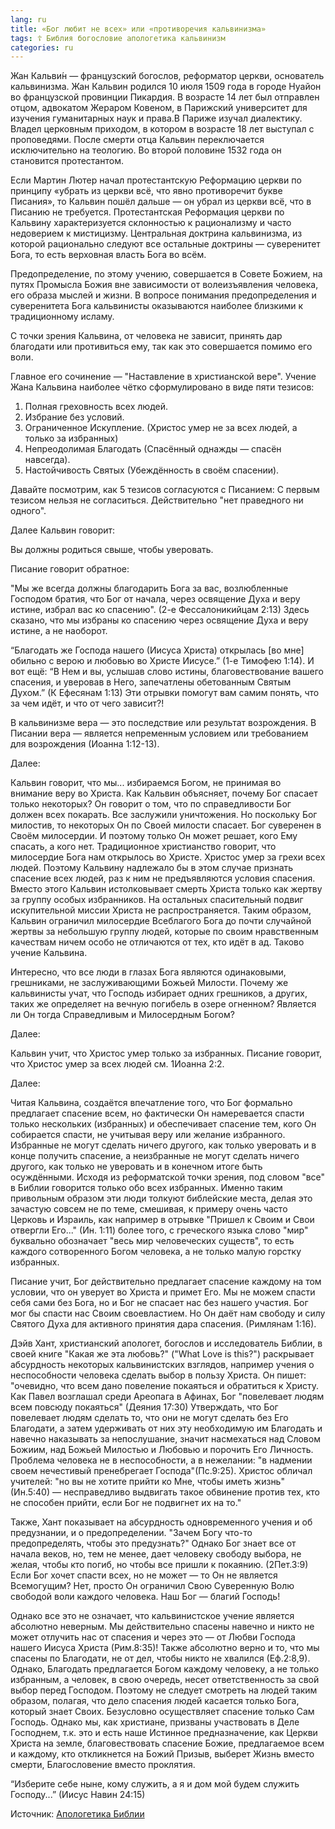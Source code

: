 ```yaml
---
lang: ru
title: «Бог любит не всех» или «противоречия кальвинизма»
tags: ☦ Библия богословие апологетика кальвинизм
categories: ru
---
```


Жан Кальви́н — французский богослов, реформатор церкви, основатель кальвинизма. Жан Кальвин родился 10 июля 1509 года в городе Нуайон во французской провинции Пикардия. В возрасте 14 лет был отправлен отцом, адвокатом Жераром Ковеном, в Парижский университет для изучения гуманитарных наук и права.В Париже изучал диалектику. Владел церковным приходом, в котором в возрасте 18 лет выступал с проповедями. После смерти отца Кальвин переключается исключительно на теологию. Во второй половине 1532 года он становится протестантом.

Если Мартин Лютер начал протестантскую Реформацию церкви по принципу «убрать из церкви всё, что явно противоречит букве Писания», то Кальвин пошёл дальше — он убрал из церкви всё, что в Писанию не требуется. Протестантская Реформация церкви по Кальвину характеризуется склонностью к рационализму и часто недоверием к мистицизму. Центральная доктрина кальвинизма, из которой рационально следуют все остальные доктрины — суверенитет Бога, то есть верховная власть Бога во всём.

Предопределение, по этому учению, совершается в Совете Божием, на путях Промысла Божия вне зависимости от волеизъявления человека, его образа мыслей и жизни. В вопросе понимания предопределения и суверенитета Бога кальвинисты оказываются наиболее близкими к традиционному исламу.

С точки зрения Кальвина, от человека не зависит, принять дар благодати или противиться ему, так как это совершается помимо его воли.

Главное его сочинение — "Наставление в христианской вере". Учение Жана Кальвина наиболее чётко сформулировано в виде пяти тезисов:

1. Полная греховность всех людей.
2. Избрание без условий.
3. Ограниченное Искупление. (Христос умер не за всех людей, а только за избранных)
4. Непреодолимая Благодать (Спасённый однажды — спасён навсегда).
5. Настойчивость Святых (Убеждённость в своём спасении).

Давайте посмотрим, как 5 тезисов согласуются с Писанием:
С первым тезисом нельзя не согласиться. Действительно "нет праведного ни одного".

Далее Кальвин говорит:

Вы должны родиться свыше, чтобы уверовать.

Писание говорит обратное:

"Мы же всегда должны благодарить Бога за вас, возлюбленные Господом братия, что Бог от начала, через освящение Духа и веру истине, избрал вас ко спасению". (2-е Фессалоникийцам 2:13) Здесь сказано, что мы избраны ко спасению через освящение Духа и веру истине, а не наоборот.

“Благодать же Господа нашего (Иисуса Христа) открылась [во мне] обильно с верою и любовью во Христе Иисусе.” (1-е Тимофею 1:14).
И вот ещё: “В Нем и вы, услышав слово истины, благовествование вашего спасения, и уверовав в Него, запечатлены обетованным Святым Духом.” (К Ефесянам 1:13) Эти отрывки помогут вам самим понять, что за чем идёт, и что от чего зависит?!

В кальвинизме вера — это последствие или результат возрождения.
В Писании вера — является непременным условием или требованием для возрождения (Иоанна 1:12-13).

Далее:

Кальвин говорит, что мы...
избираемся Богом, не принимая во внимание веру во Христа. Как Кальвин объясняет, почему Бог спасает только некоторых? Он говорит о том, что по справедливости Бог должен всех покарать. Все заслужили уничтожения. Но поскольку Бог милостив, то некоторых Он по Своей милости спасает. Бог суверенен в Своём милосердии. И поэтому только Он может решает, кого Ему спасать, а кого нет. Традиционное христианство говорит, что милосердие Бога нам открылось во Христе. Христос умер за грехи всех людей. Поэтому Кальвину надлежало бы в этом случае признать спасение всех людей, раз к ним не предъявляются условия спасения. Вместо этого Кальвин истолковывает смерть Христа только как жертву за группу особых избранников. На остальных спасительный подвиг искупительной миссии Христа не распространяется. Таким образом, Кальвин ограничил милосердие Всеблагого Бога до почти случайной жертвы за небольшую группу людей, которые по своим нравственным качествам ничем особо не отличаются от тех, кто идёт в ад. Таково учение Кальвина.

Интересно, что все люди в глазах Бога являются одинаковыми, грешниками, не заслуживающими Божьей Милости. Почему же кальвинисты учат, что Господь избирает одних грешников, а других, таких же определяет на вечную погибель в озере огненном? Является ли Он тогда Справедливым и Милосердным Богом?

Далее:

Кальвин учит, что Христос умер только за избранных.
Писание говорит, что Христос умер за всех людей см. 1Иоанна 2:2.

Далее:

Читая Кальвина, создаётся впечатление того, что Бог формально предлагает спасение всем, но фактически Он намеревается спасти только нескольких (избранных) и обеспечивает спасение тем, кого Он собирается спасти, не учитывая веру или желание избранного. Избранные не могут сделать ничего другого, как только уверовать и в конце получить спасение, а неизбранные не могут сделать ничего другого, как только не уверовать и в конечном итоге быть осуждёнными. Исходя из реформатской точки зрения, под словом "все" в Библии говорится только обо всех избранных. Именно таким привольным образом эти люди толкуют библейские места, делая это зачастую совсем не по теме, смешивая, к примеру очень часто Церковь и Израиль, как например в отрывке "Пришел к Своим и Свои отвергли Его..." (Ин. 1:11) более того, с греческого языка слово "мир" буквально обозначает "весь мир человеческих существ", то есть каждого сотворенного Богом человека, а не только малую горстку избранных.

Писание учит, Бог действительно предлагает спасение каждому на том условии, что он уверует во Христа и примет Его. Мы не можем спасти себя сами без Бога, но и Бог не спасает нас без нашего участия. Бог мог бы спасти нас Своим своевластием. Но Он даёт нам свободу и силу Святого Духа для активного принятия дара спасения.
(Римлянам 1:16).

Дэйв Хант, христианский апологет, богослов и исследователь Библии, в своей книге "Какая же эта любовь?" ("What Love is this?") раскрывает абсурдность некоторых кальвинистских взглядов, например учения о неспособности человека сделать выбор в пользу Христа. Он пишет: "очевидно, что всем дано повеление покаяться и обратиться к Христу. Как Павел возглашал среди Ареопага в Афинах, Бог "повелевает людям всем повсюду покаяться" (Деяния 17:30) Утверждать, что Бог повелевает людям сделать то, что они не могут сделать без Его Благодати, а затем удерживать от них эту необходимую им Благодать и навечно наказывать за непослушание, значит насмехаться над Словом Божиим, над Божьей Милостью и Любовью и порочить Его Личность. Проблема человека не в неспособности, а в нежелании: "в надмении своем нечестивый пренебрегает Господа"(Пс.9:25). Христос обличал учителей: "но вы не хотите прийти ко Мне, чтобы иметь жизнь" (Ин.5:40) — несправедливо выдвигать такое обвинение против тех, кто не способен прийти, если Бог не подвигнет их на то."

Также, Хант показывает на абсурдность одновременного учения и об предузнании, и о предопределении. "Зачем Богу что-то предопределять, чтобы это предузнать?" Однако Бог знает все от начала веков, но, тем не менее, дает человеку свободу выбора, не желая, чтобы кто погиб, но чтобы все пришли к покаянию. (2Пет.3:9) Если Бог хочет спасти всех, но не может — то Он не является Всемогущим? Нет, просто Он ограничил Свою Суверенную Волю свободой воли каждого человека. Наш Бог — благий Господь!

Однако все это не означает, что кальвинистское учение является абсолютно неверным. Мы действительно спасены навечно и никто не может отлучить нас от спасения и через это — от Любви Господа нашего Иисуса Христа (Рим.8:35)! Также абсолютно верно и то, что мы спасены по Благодати, не от дел, чтобы никто не хвалился (Еф.2:8,9). Однако, Благодать предлагается Богом каждому человеку, а не только избранным, а человек, в свою очередь, несет ответственность за свой выбор перед Господом. Поэтому не следует смотреть на людей таким образом, полагая, что дело спасения людей касается только Бога, который знает Своих. Безусловно осуществляет спасение только Сам Господь. Однако мы, как христиане, призваны участвовать в Деле Господнем, т.к. это и есть наше Истинное предназначение, как Церкви Христа на земле, благовествовать спасение Божие, предлагаемое всем и каждому, кто откликнется на Божий Призыв, выберет Жизнь вместо смерти, Благословение вместо проклятия.

“Изберите себе ныне, кому служить, а я и дом мой будем служить Господу...” (Иисус Навин 24:15)

Источник: [Апологетика Библии][1] 

[1]: https://bibleap.com
